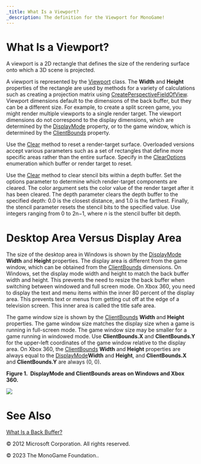 ```yaml
---
_title: What Is a Viewport?
_description: The definition for the Viewport for MonoGame!
---
```


# What Is a Viewport?

A viewport is a 2D rectangle that defines the size of the rendering surface onto which a 3D scene is projected.

A viewport is represented by the [Viewport](/api/Microsoft.Xna.Framework.Graphics.Viewport.html) class. The **Width** and **Height** properties of the rectangle are used by methods for a variety of calculations such as creating a projection matrix using [CreatePerspectiveFieldOfView](/api/Microsoft.Xna.Framework.Matrix.html#Microsoft_Xna_Framework_Matrix_CreatePerspectiveFieldOfView_System_Single_System_Single_System_Single_System_Single_). Viewport dimensions default to the dimensions of the back buffer, but they can be a different size. For example, to create a split screen game, you might render multiple viewports to a single render target. The viewport dimensions do not correspond to the display dimensions, which are determined by the [DisplayMode](/api/Microsoft.Xna.Framework.Graphics.GraphicsDevice.html#Microsoft_Xna_Framework_Graphics_GraphicsDevice_DisplayMode) property, or to the game window, which is determined by the [ClientBounds](/api/Microsoft.Xna.Framework.GameWindow.html#Microsoft_Xna_Framework_GameWindow_ClientBounds) property.

Use the [Clear](/api/Microsoft.Xna.Framework.Graphics.GraphicsDevice.html#Microsoft_Xna_Framework_Graphics_GraphicsDevice_Clear_Microsoft_Xna_Framework_Color_) method to reset a render-target surface. Overloaded versions accept various parameters such as a set of rectangles that define more specific areas rather than the entire surface. Specify in the [ClearOptions](/api/Microsoft.Xna.Framework.Graphics.ClearOptions.html) enumeration which buffer or render target to reset.

Use the [Clear](/api/Microsoft.Xna.Framework.Graphics.GraphicsDevice.html#Microsoft_Xna_Framework_Graphics_GraphicsDevice_Clear_Microsoft_Xna_Framework_Color_) method to clear stencil bits within a depth buffer. Set the options parameter to determine which render-target components are cleared. The color argument sets the color value of the render target after it has been cleared. The depth parameter clears the depth buffer to the specified depth: 0.0 is the closest distance, and 1.0 is the farthest. Finally, the stencil parameter resets the stencil bits to the specified value. Use integers ranging from 0 to 2n−1, where _n_ is the stencil buffer bit depth.

# Desktop Area Versus Display Area

The size of the desktop area in Windows is shown by the [DisplayMode](/api/Microsoft.Xna.Framework.Graphics.GraphicsDevice.html#Microsoft_Xna_Framework_Graphics_GraphicsDevice_DisplayMode) **Width** and **Height** properties. The display area is different from the game window, which can be obtained from the [ClientBounds](/api/Microsoft.Xna.Framework.GameWindow.html#Microsoft_Xna_Framework_GameWindow_ClientBounds) dimensions. On Windows, set the display mode width and height to match the back buffer width and height. This prevents the need to resize the back buffer when switching between windowed and full screen mode. On Xbox 360, you need to display the text and menu items within the inner 80 percent of the display area. This prevents text or menus from getting cut off at the edge of a television screen. This inner area is called the title safe area.

The game window size is shown by the [ClientBounds](/api/Microsoft.Xna.Framework.GameWindow.html#Microsoft_Xna_Framework_GameWindow_ClientBounds) **Width** and **Height** properties. The game window size matches the display size when a game is running in full-screen mode. The game window size may be smaller for a game running in windowed mode. Use **ClientBounds.X** and **ClientBounds.Y** for the upper-left coordinates of the game window relative to the display area. On Xbox 360, the [ClientBounds](/api/Microsoft.Xna.Framework.GameWindow.html#Microsoft_Xna_Framework_GameWindow_ClientBounds) **Width** and **Height** properties are always equal to the [DisplayMode](/api/Microsoft.Xna.Framework.Graphics.GraphicsDevice.html#Microsoft_Xna_Framework_Graphics_GraphicsDevice_DisplayMode)**Width** and **Height**, and **ClientBounds.X** and **ClientBounds.Y** are always (0, 0).

**Figure 1.  **DisplayMode** and **ClientBounds** areas on Windows and Xbox 360.**

![](Viewport.jpg)

# See Also

[What Is a Back Buffer?](WhatIs_BackBuffer.md)  

© 2012 Microsoft Corporation. All rights reserved.  

© 2023 The MonoGame Foundation..
